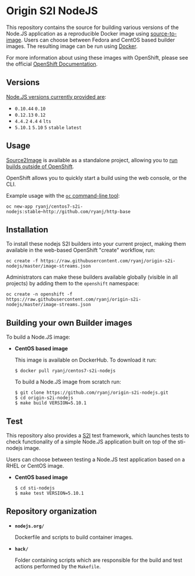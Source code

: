 Origin S2I NodeJS
=================

This repository contains the source for building various versions of
the Node.JS application as a reproducible Docker image using
[source-to-image](https://github.com/openshift/source-to-image).
Users can choose between Fedora and CentOS based builder images.
The resulting image can be run using [Docker](http://docker.io).

For more information about using these images with OpenShift, please see the
official [OpenShift Documentation](https://docs.openshift.org/latest/using_images/s2i_images/nodejs.html).

Versions
---------------
[Node.JS versions currently provided are](https://hub.docker.com/r/ryanj/centos7-s2i-nodejs/tags/):

* `0.10.44` `0.10`
* `0.12.13` `0.12`
* `4.4.2` `4.4` `4` `lts`
* `5.10.1` `5.10` `5` `stable` `latest`

Usage
---------------------------------

[Source2Image](https://github.com/openshift/source-to-image/releases) is available as a standalone project, allowing you to [run builds outside of OpenShift](https://github.com/ryanj/origin-s2i-nodejs/blob/master/nodejs.org/README.md#usage).

OpenShift allows you to quickly start a build using the web console, or the CLI.

Example usage with the [`oc` command-line tool](https://github.com/openshift/origin/releases):

    oc new-app ryanj/centos7-s2i-nodejs:stable~http://github.com/ryanj/http-base

Installation
---------------

To install these nodejs S2I builders into your current project, making them available in the web-based OpenShift "create" workflow, run:

    oc create -f https://raw.githubusercontent.com/ryanj/origin-s2i-nodejs/master/image-streams.json

Administrators can make these builders available globally (visible in all projects) by adding them to the `openshift` namespace:

    oc create -n openshift -f https://raw.githubusercontent.com/ryanj/origin-s2i-nodejs/master/image-streams.json

Building your own Builder images
--------------------------------
To build a Node.JS image:
*  **CentOS based image**

    This image is available on DockerHub. To download it run:

    ```
    $ docker pull ryanj/centos7-s2i-nodejs
    ```

    To build a Node.JS image from scratch run:

    ```
    $ git clone https://github.com/ryanj/origin-s2i-nodejs.git
    $ cd origin-s2i-nodejs
    $ make build VERSION=5.10.1
    ```

Test
---------------------
This repository also provides a [S2I](https://github.com/openshift/source-to-image) test framework,
which launches tests to check functionality of a simple Node.JS application built on top of the sti-nodejs image.

Users can choose between testing a Node.JS test application based on a RHEL or CentOS image.

*  **CentOS based image**

    ```
    $ cd sti-nodejs
    $ make test VERSION=5.10.1
    ```

Repository organization
------------------------
* **`nodejs.org/`**

    Dockerfile and scripts to build container images.

* **`hack/`**

    Folder containing scripts which are responsible for the build and test actions performed by the `Makefile`.

